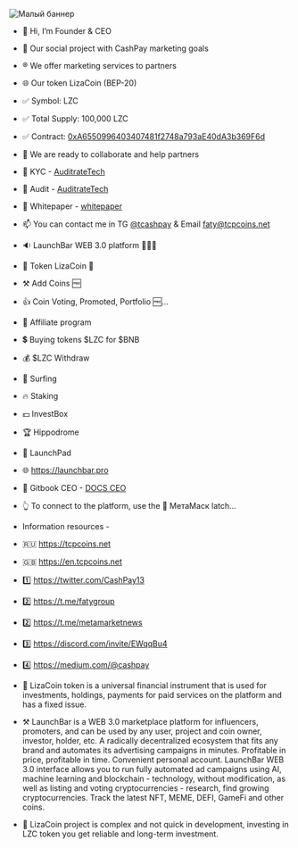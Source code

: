 ![Малый баннер](https://en.tcpcoins.net/__scale/uploads/s/l/4/j/l4j8wtlqendh/img/full_C0bsoLnG.png?quality=85&width=728&webp=1)


- 👋 Hi, I’m Founder & CEO
- 👀 Our social project with CashPay marketing goals
- ®️ We offer marketing services to partners
- 🌐 Our token LizaCoin (BEP-20)
- ✅ Symbol: LZC
- ✅ Total Supply: 100,000 LZC
- ✅ Contract: [0xA6550996403407481f2748a793aE40dA3b369F6d](https://bscscan.com/token/0xA6550996403407481f2748a793aE40dA3b369F6d)
- 💞️ We are ready to collaborate and help partners
- 💠 KYC - [AuditrateTech](https://en.tcpcoins.net/uploads/s/l/4/j/l4j8wtlqendh/file/ZgeFYiAP.pdf?preview=1)
- 💠 Audit - [AuditrateTech](https://github.com/faty007/Audit)
- 💠 Whitepaper - [whitepaper](https://lizacoin.gitbook.io/meet-lizacoin-and-launchbar-1/)
- 📫 You can contact me in TG [@tcashpay](https://t.me/komfaty) & Email faty@tcpcoins.net

- 🔉 LaunchBar WEB 3.0 platform 🚀🚀🚀
- 💎 Token LizaCoin 💎
- ⚒ Add Coins 🆓
- 👍 Coin Voting, Promoted, Portfolio 🆓...
- 👬 Affiliate program
- 💲 Buying tokens $LZC for $BNB
- 💰 $LZC Withdraw
- 💫 Surfing
- 🔥 Staking
- 💵 InvestBox
- 🏆 Hippodrome
- 🎁 LaunchPad

- 🌐 https://launchbar.pro
- 💠 Gitbook CEO - [DOCS CEO](https://lizacoin.gitbook.io/launchbar/general/launchbar-getting-started-ceo)
- 👆 To connect to the platform, use the 🦊 МетаМаск latch...

- Information resources -
- 🇷🇺 https://tcpcoins.net
- 🇬🇧 https://en.tcpcoins.net
- 1️⃣ https://twitter.com/CashPay13
- 2️⃣ https://t.me/fatygroup
- 2️⃣ https://t.me/metamarketnews
- 3️⃣ https://discord.com/invite/EWqqBu4
- 4️⃣ https://medium.com/@cashpay

- 💎 LizaCoin token is a universal financial instrument that is used for investments, holdings, payments for paid services on the platform and has a fixed issue.
- ⚒ LaunchBar is a WEB 3.0 marketplace platform for influencers, promoters, and can be used by any user, project and coin owner, investor, holder, etc. 
A radically decentralized ecosystem that fits any brand and automates its advertising campaigns in minutes. Profitable in price, profitable in time. Convenient personal account.
LaunchBar WEB 3.0 interface allows you to run fully automated ad campaigns using AI, machine learning and blockchain - technology, without modification, as well as listing and voting cryptocurrencies - research, find growing cryptocurrencies. Track the latest NFT, MEME, DEFI, GameFi and other coins.
- 🏦 LizaCoin project is complex and not quick in development, investing in LZC token you get reliable and long-term investment.

<!---
faty007/faty007 is a ✨ special ✨ repository because its `README.md` (this file) appears on your GitHub profile.
You can click the Preview link to take a look at your changes.
--->
